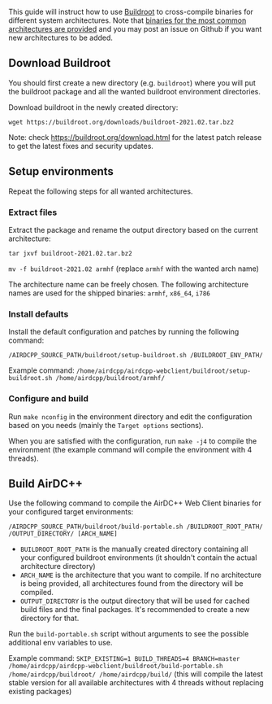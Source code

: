 This guide will instruct how to use [Buildroot](https://buildroot.org) to cross-compile binaries for different system architectures. Note that [binaries for the most common architectures are provided](https://airdcpp-web.github.io/docs/installation/linux-binaries.html) and you may post an issue on Github if you want new architectures to be added.

## Download Buildroot

You should first create a new directory (e.g. `buildroot`) where you will put the buildroot package and all the wanted buildroot environment directories.

Download buildroot in the newly created directory:

```
wget https://buildroot.org/downloads/buildroot-2021.02.tar.bz2
```

Note: check https://buildroot.org/download.html for the latest patch release to get the latest fixes and security updates.

## Setup environments

Repeat the following steps for all wanted architectures.

### Extract files

Extract the package and rename the output directory based on the current architecture: 

`tar jxvf buildroot-2021.02.tar.bz2`

`mv -f buildroot-2021.02 armhf` (replace `armhf` with the wanted arch name)

The architecture name can be freely chosen. The following architecture names are used for the shipped binaries: `armhf`, `x86_64`, `i786`

### Install defaults

Install the default configuration and patches by running the following command:  

`/AIRDCPP_SOURCE_PATH/buildroot/setup-buildroot.sh /BUILDROOT_ENV_PATH/` 

Example command: `/home/airdcpp/airdcpp-webclient/buildroot/setup-buildroot.sh /home/airdcpp/buildroot/armhf/`

### Configure and build

Run `make nconfig` in the environment directory and edit the configuration based on you needs (mainly the `Target options` sections).

When you are satisfied with the configuration, run `make -j4` to compile the environment (the example command will compile the environment with 4 threads).

## Build AirDC++

Use the following command to compile the AirDC++ Web Client binaries for your configured target environments:

`/AIRDCPP_SOURCE_PATH/buildroot/build-portable.sh /BUILDROOT_ROOT_PATH/ /OUTPUT_DIRECTORY/ [ARCH_NAME]`

- `BUILDROOT_ROOT_PATH` is the manually created directory containing all your configured buildroot environments (it shouldn't contain the actual architecture directory)
- `ARCH_NAME` is the architecture that you want to compile. If no architecture is being provided, all architectures found from the directory will be compiled.
- `OUTPUT_DIRECTORY` is the output directory that will be used for cached build files and the final packages. It's recommended to create a new directory for that.

Run the `build-portable.sh` script without arguments to see the possible additional env variables to use.

Example command: `SKIP_EXISTING=1 BUILD_THREADS=4 BRANCH=master /home/airdcpp/airdcpp-webclient/buildroot/build-portable.sh /home/airdcpp/buildroot/ /home/airdcpp/build/` (this will compile the latest stable version for all available architectures with 4 threads without replacing existing packages)
